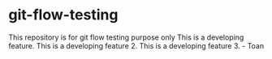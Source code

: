 # git-flow-testing
This repository is for git flow testing purpose only
This is a developing feature.
This is a developing feature 2.
This is a developing feature 3. - Toan